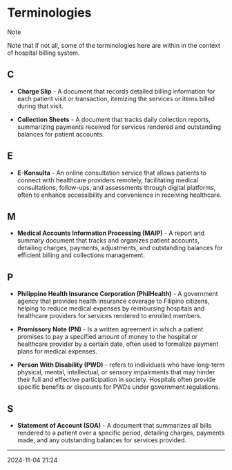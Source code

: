 # Terminologies

> [!NOTE]
> Note that if not all, some of the terminologies here are within in the
> context of hospital billing system.

## C

- **Charge Slip** - A document that records detailed billing information for
  each patient visit or transaction, itemizing the services or items billed
  during that visit.

- **Collection Sheets** - A document that tracks daily collection reports,
  summarizing payments received for services rendered and outstanding
  balances for patient accounts.

## E

- **E-Konsulta** - An online consultation service that allows patients to
  connect with healthcare providers remotely, facilitating medical consultations,
  follow-ups, and assessments through digital platforms, often to enhance
  accessibility and convenience in receiving healthcare.

## M

- **Medical Accounts Information Processing (MAIP)** - A report and summary
  document that tracks and organizes patient accounts, detailing charges,
  payments, adjustments, and outstanding balances for efficient billing and
  collections management.

## P

- **Philippine Health Insurance Corporation (PhilHealth)** - A government
  agency that provides health insurance coverage to Filipino citizens,
  helping to reduce medical expenses by reimbursing hospitals and healthcare
  providers for services rendered to enrolled members.

- **Promissory Note (PN)** - Is a written agreement in which a patient promises
  to pay a specified amount of money to the hospital or healthcare provider by
  a certain date, often used to formalize payment plans for medical expenses.

- **Person With Disability (PWD)** - refers to individuals who have long-term
  physical, mental, intellectual, or sensory impairments that may hinder their
  full and effective participation in society. Hospitals often provide specific
  benefits or discounts for PWDs under government regulations.

## S

- **Statement of Account (SOA)** - A document that summarizes all bills
  rendered to a patient over a specific period, detailing charges, payments
  made, and any outstanding balances for services provided.

---

2024-11-04 21:24
